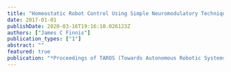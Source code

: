 ```yaml
---
title: "Homeostatic Robot Control Using Simple Neuromodulatory Techniques"
date: 2017-01-01
publishDate: 2020-03-16T19:16:10.026123Z
authors: ["James C Finnis"]
publication_types: ["1"]
abstract: ""
featured: true
publication: "*Proceedings of TAROS (Towards Autonomous Robotic Systems)*"
---
```



